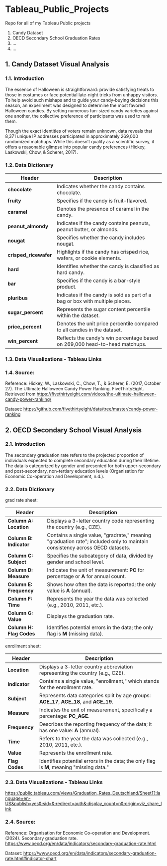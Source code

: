 # Tableau_Public_Projects
Repo for all of my Tableau Public projects

1. Candy Dataset
2. OECD Secondary School Graduation Rates
3. ...
4. ...

## 1. Candy Dataset Visual Analysis

### 1.1. Introduction

The essence of Halloween is straightforward: provide satisfying treats to those in costumes or face potential late-night tricks from unhappy visitors. To help avoid such mishaps and to guide your candy-buying decisions this season, an experiment was designed to determine the most favored Halloween candies. By setting numerous fun-sized candy varieties against one another, the collective preference of participants was used to rank them.

Though the exact identities of voters remain unknown, data reveals that 8,371 unique IP addresses participated in approximately 269,000 randomized matchups. While this doesn’t qualify as a scientific survey, it offers a reasonable glimpse into popular candy preferences (Hickey, Laskowski, Chow, & Scherer, 2017).


### 1.2. Data Dictionary

| **Header**          | **Description**                                                                 |
|----------------------|---------------------------------------------------------------------------------|
| **chocolate**        | Indicates whether the candy contains chocolate.                                |
| **fruity**           | Specifies if the candy is fruit-flavored.                                      |
| **caramel**          | Denotes the presence of caramel in the candy.                                  |
| **peanut_almondy**    | Indicates if the candy contains peanuts, peanut butter, or almonds.            |
| **nougat**           | Specifies whether the candy includes nougat.                                   |
| **crisped_ricewafer** | Highlights if the candy has crisped rice, wafers, or cookie elements.          |
| **hard**             | Identifies whether the candy is classified as hard candy.                      |
| **bar**              | Specifies if the candy is a bar-style product.                                 |
| **pluribus**         | Indicates if the candy is sold as part of a bag or box with multiple pieces.   |
| **sugar_percent**     | Represents the sugar content percentile within the dataset.                    |
| **price_percent**     | Denotes the unit price percentile compared to all candies in the dataset.      |
| **win_percent**       | Reflects the candy's win percentage based on 269,000 head-to-head matchups.    |

### 1.3. Data Visualizations - Tableau Links


### 1.4. Source:

Reference: 
Hickey, W., Laskowski, C., Chow, T., & Scherer, E. (2017, October 27). The Ultimate Halloween Candy Power Ranking. FiveThirtyEight. Retrieved from https://fivethirtyeight.com/videos/the-ultimate-halloween-candy-power-ranking/

Dataset:
https://github.com/fivethirtyeight/data/tree/master/candy-power-ranking

## 2. OECD Secondary School Visual Analysis

### 2.1. Introduction

The secondary graduation rate refers to the projected proportion of individuals expected to complete secondary education during their lifetime. The data is categorized by gender and presented for both upper-secondary and post-secondary, non-tertiary education levels (Organisation for Economic Co-operation and Development, n.d.).

### 2.2. Data Dictionary

grad rate sheet:

| **Header**          | **Description**                                                                 |
|----------------------|---------------------------------------------------------------------------------|
| **Column A: Location**  | Displays a 3-letter country code representing the country (e.g., CZE).         |
| **Column B: Indicator**  | Contains a single value, "gradrate," meaning "graduation rate"; included only to maintain consistency across OECD datasets. |
| **Column C: Subject**    | Specifies the subcategory of data, divided by gender and school level.     |
| **Column D: Measure**    | Indicates the unit of measurement: **PC** for percentage or **A** for annual count. |
| **Column E: Frequency**  | Shows how often the data is reported; the only value is **A** (annual).     |
| **Column F: Time**       | Represents the year the data was collected (e.g., 2010, 2011, etc.).       |
| **Column G: Value**      | Displays the graduation rate.                                              |
| **Column H: Flag Codes** | Identifies potential errors in the data; the only flag is **M** (missing data). |

enrollment sheet:

| **Header**            | **Description**                                                                 |
|------------------------|---------------------------------------------------------------------------------|
| **Location**           | Displays a 3-letter country abbreviation representing the country (e.g., CZE). |
| **Indicator**          | Contains a single value, "enrollment," which stands for the enrollment rate.   |
| **Subject**            | Represents data categories split by age groups: **AGE_17**, **AGE_18**, and **AGE_19**. |
| **Measure**            | Indicates the unit of measurement, specifically a percentage: **PC_AGE**.      |
| **Frequency**          | Describes the reporting frequency of the data; it has one value: **A** (annual). |
| **Time**               | Refers to the year the data was collected (e.g., 2010, 2011, etc.).            |
| **Value**              | Represents the enrollment rate.                                                |
| **Flag Codes**         | Identifies potential errors in the data; the only flag is **M**, meaning "missing data." |

### 2.3. Data Visualizations - Tableau Links

https://public.tableau.com/views/Graduation_Rates_Deutschland/Sheet1?:language=en-US&publish=yes&:sid=&:redirect=auth&:display_count=n&:origin=viz_share_link

### 2.4. Source:

Reference: 
Organisation for Economic Co-operation and Development. (2024). Secondary graduation rate. https://www.oecd.org/en/data/indicators/secondary-graduation-rate.html

Dataset:
https://www.oecd.org/en/data/indicators/secondary-graduation-rate.html#indicator-chart
